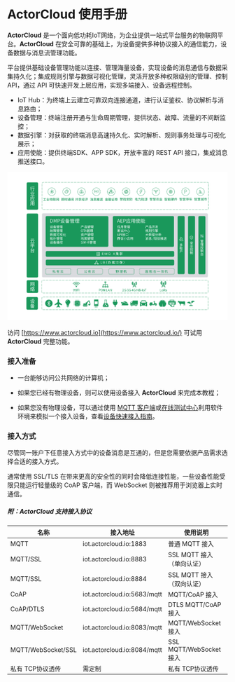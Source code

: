 # ActorCloud 使用手册

**ActorCloud** 是一个面向低功耗IoT网络，为企业提供一站式平台服务的物联网平台。**ActorCloud** 在安全可靠的基础上，为设备提供多种协议接入的通信能力，设备数据与消息流管理功能。

平台提供基础设备管理功能以连接、管理海量设备，实现设备的消息通信与数据采集持久化；集成规则引擎与数据可视化管理，灵活开放多种权限级别的管理、控制 API，通过 API 可快速开发上层应用，实现多端接入、设备远程控制。

- IoT Hub：为终端上云建立可靠双向连接通道，进行认证鉴权、协议解析与消息路由；
- 设备管理：终端注册开通与生命周期管理，提供状态、故障、流量的不间断监控；
- 数据引擎：对获取的终端消息高速持久化、实时解析、规则事务处理与可视化展示；
- 应用使能：提供终端SDK、APP SDK，开放丰富的 REST API 接口，集成消息推送接口。



![product_topoly.jpg](_assets/product_topoly.jpg)



访问 [https://www.actorcloud.io](https://www.actorcloud.io/) 可试用 **ActorCloud** 完整功能。




### 接入准备

  - 一台能够访问公共网络的计算机；

  - 如果您已经有物理设备，则可以使用设备接入 **ActorCloud** 来完成本教程；

  - 如果您没有物理设备，可以通过使用 [MQTT 客户端](https://developer.emqx.io/sdk_tools?category=MQTT_Clients)或[在线测试中心](https://console.actorcloud.io/mqtt_client)利用软件环境来模拟一个接入设备，查看[设备快速接入指南](./access_guide/notice.md)。

    


### 接入方式

尽管同一账户下任意接入方式中的设备消息是互通的，但是您需要依据产品需求选择合适的接入方式。

通常使用 SSL/TLS 在带来更高的安全性的同时会降低连接性能，一些设备性能受限只能运行轻量级的 CoAP 客户端，而 WebSocket 则被推荐用于浏览器上实时通信。


##### 附：**ActorCloud** 支持接入协议

| 名称  | 接入地址 | 使用说明 |
| ------- | ------- | ----|
| MQTT  | iot.actorcloud.io:1883 | 普通 MQTT 接入 |
| MQTT/SSL  | iot.actorcloud.io:8883 | SSL MQTT 接入（单向认证） |
| MQTT/SSL  | iot.actorcloud.io:8884 | SSL MQTT 接入 （双向认证）|
| CoAP  | iot.actorcloud.io:5683/mqtt | MQTT/CoAP 接入 |
| CoAP/DTLS  | iot.actorcloud.io:5684/mqtt | DTLS MQTT/CoAP 接入 |
| MQTT/WebSocket  | iot.actorcloud.io:8083/mqtt | MQTT/WebSocket 接入 |
| MQTT/WebSocket/SSL  | iot.actorcloud.io:8084/mqtt | SSL MQTT/WebSocket 接入 |
| 私有 TCP协议透传 | 需定制 | 私有 TCP协议透传 |

